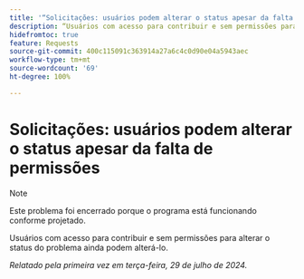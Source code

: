 ```yaml
---
title: '“Solicitações: usuários podem alterar o status apesar da falta de permissões”'
description: “Usuários com acesso para contribuir e sem permissões para alterar o status do problema ainda podem alterá-lo.”
hidefromtoc: true
feature: Requests
source-git-commit: 400c115091c363914a27a6c4c0d90e04a5943aec
workflow-type: tm+mt
source-wordcount: '69'
ht-degree: 100%

---
```



# Solicitações: usuários podem alterar o status apesar da falta de permissões

>[!NOTE]
>
>Este problema foi encerrado porque o programa está funcionando conforme projetado.

Usuários com acesso para contribuir e sem permissões para alterar o status do problema ainda podem alterá-lo.

_Relatado pela primeira vez em terça-feira, 29 de julho de 2024._
